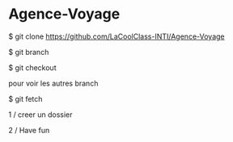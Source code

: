 # Agence-Voyage


$ git clone https://github.com/LaCoolClass-INTI/Agence-Voyage

$ git branch <nombranch>
  
$ git checkout <nombranch>
  
  
  pour voir les autres branch
  
$ git fetch   
  
  
  1 / creer un dossier 
  
  2 / Have fun
